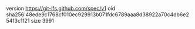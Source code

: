 version https://git-lfs.github.com/spec/v1
oid sha256:48ede9c1768cf010ec929913b071fdc6789aaa8d38922a70c4db6e254f3c1f21
size 3991
